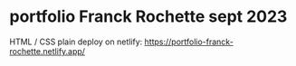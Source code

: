 # portfolio Franck Rochette sept 2023

HTML / CSS plain
deploy on netlify: https://portfolio-franck-rochette.netlify.app/
